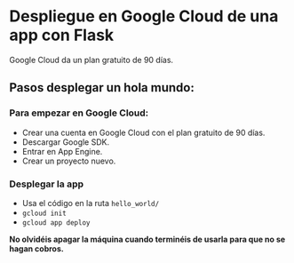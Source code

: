 # Despliegue en Google Cloud de una app con Flask

Google Cloud da un plan gratuito de 90 días. 

## Pasos desplegar un hola mundo:

### Para empezar en Google Cloud:
* Crear una cuenta en Google Cloud con el plan gratuito de 90 días.
* Descargar Google SDK.
* Entrar en App Engine.
* Crear un proyecto nuevo.

### Desplegar la app
* Usa el código en la ruta `hello_world/`
* `gcloud init`
* `gcloud app deploy`

**No olvidéis apagar la máquina cuando terminéis de usarla para que no se hagan cobros.**
